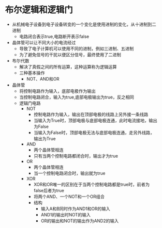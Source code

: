# 布尔逻辑和逻辑门
- 从机械电子设备到电子设备转变的一个变化是使用进制的变化，从十进制到二进制
    - 电路闭合表示true,电路断开表示false
- 晶体管可以让不同大小的电流经过 
    - 导致了电子计算机可以使用不同的进制，例如三进制、五进制
    - 为了避免信号的干扰以便区分信号，最终使用了二进制
- 布尔代数
    - 解决了真假之间的所有运算，这种运算称为逻辑运算
    - 三种基本操作
        - NOT、AND和OR
- 晶体管
    - 将控制电路作为输入，底部电极作为输出
    - 当控制电路闭合，输入为true,底部电极输出为true，反之相同
    - 逻辑门电路
        - NOT
            - 控制电路作为输入，输出在顶部电极的线路上另外接一条线路
            - 当输入为True时，顶部电极与底部电极连通，此时电流接地，输出为False
            - 当输入为False时，顶部电极无法与底部电极连通，走另外线路，输出为True
        - AND
            - 两个晶体管相连
            - 只有当两个控制电路都闭合时，输出才为true
        - OR
            - 两个晶体管相连
            - 当一个控制电路闭合时，输出就为true
        - XOR
            - XOR和OR唯一的区别在于当两个控制电路都是true时，前者为false后者为true
            - 将两个AND、一个NOT和一个OR组合
            - 结构
                - 输入A和B同时作为AND1和OR的输入
                - AND1的输出时NOT的输入
                - OR的输出和NOT的输出作为AND2的输入 